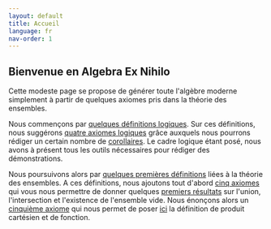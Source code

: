 ```yaml
---
layout: default
title: Accueil
language: fr
nav-order: 1
---
```


## Bienvenue en Algebra Ex Nihilo

Cette modeste page se propose de générer toute l'algèbre moderne simplement à partir de quelques axiomes pris dans la théorie des ensembles.

Nous commençons par [quelques définitions logiques](logic_def.md). Sur ces définitions, nous suggérons [quatre axiomes logiques](logic_axm.md) grâce auxquels nous pourrons rédiger un certain nombre de [corollaires](logic_cor.md). Le cadre logique étant posé, nous avons à présent tous les outils nécessaires pour rédiger des démonstrations.

Nous poursuivons alors par [quelques premières définitions](set_def.md) liées à la théorie des ensembles. A ces définitions, nous ajoutons tout d'abord [cinq axiomes](set_axm1.md) qui vous nous permettre de donner quelques [premiers résultats](set_res1.md) sur l'union, l'intersection et l'existence de l'ensemble vide. Nous énonçons alors un [cinquième axiome](set_axm2.md) qui nous permet de poser [ici](set_res2.md) la définition de produit cartésien et de fonction.
